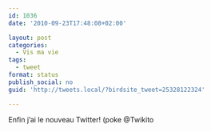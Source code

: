 ```yaml
---
id: 1036
date: '2010-09-23T17:48:08+02:00'

layout: post
categories:
  - Vis ma vie
tags:
  - tweet
format: status
publish_social: no
guid: 'http://tweets.local/?birdsite_tweet=25328122324'

---
```


Enfin j’ai le nouveau Twitter! (poke @Twikito